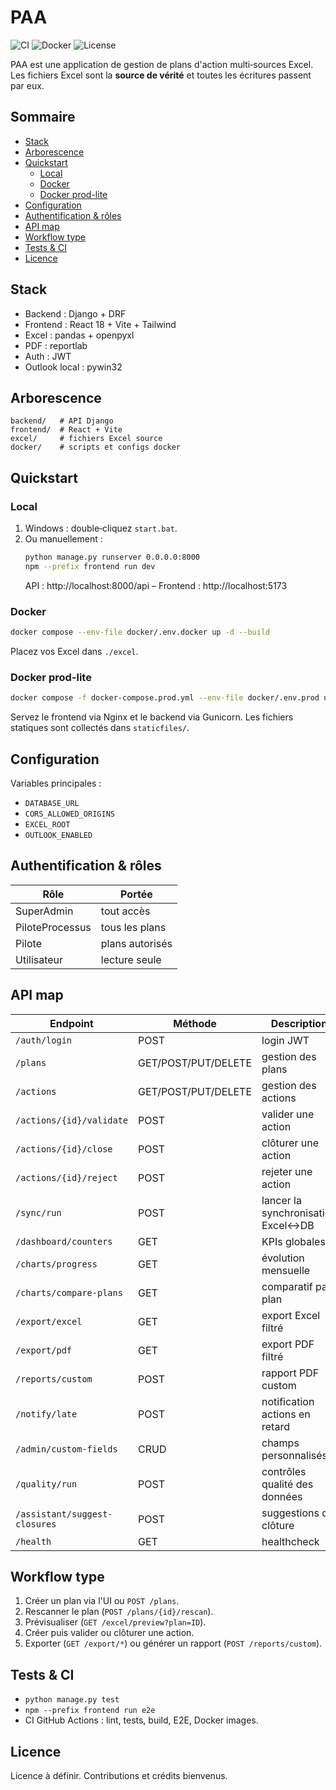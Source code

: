 # PAA

![CI](https://github.com/${REPO_OWNER}/${REPO_NAME}/actions/workflows/ci.yml/badge.svg)
![Docker](https://img.shields.io/badge/docker-ghcr.io%2F${REPO_OWNER}%2F${REPO_NAME}-blue)
![License](https://img.shields.io/badge/license-TBD-lightgrey)

PAA est une application de gestion de plans d'action multi‑sources Excel. Les fichiers Excel sont la **source de vérité** et toutes les écritures passent par eux.

## Sommaire
- [Stack](#stack)
- [Arborescence](#arborescence)
- [Quickstart](#quickstart)
  - [Local](#local)
  - [Docker](#docker)
  - [Docker prod-lite](#docker-prod-lite)
- [Configuration](#configuration)
- [Authentification & rôles](#authentification--rôles)
- [API map](#api-map)
- [Workflow type](#workflow-type)
- [Tests & CI](#tests--ci)
- [Licence](#licence)

## Stack
- Backend : Django + DRF
- Frontend : React 18 + Vite + Tailwind
- Excel : pandas + openpyxl
- PDF : reportlab
- Auth : JWT
- Outlook local : pywin32

## Arborescence
```
backend/   # API Django
frontend/  # React + Vite
excel/     # fichiers Excel source
docker/    # scripts et configs docker
```

## Quickstart

### Local
1. Windows : double‑cliquez `start.bat`.
2. Ou manuellement :
   ```bash
   python manage.py runserver 0.0.0.0:8000
   npm --prefix frontend run dev
   ```
   API : http://localhost:8000/api – Frontend : http://localhost:5173

### Docker
```bash
docker compose --env-file docker/.env.docker up -d --build
```
Placez vos Excel dans `./excel`.

### Docker prod-lite
```bash
docker compose -f docker-compose.prod.yml --env-file docker/.env.prod up -d --build
```
Servez le frontend via Nginx et le backend via Gunicorn. Les fichiers statiques sont collectés dans `staticfiles/`.

## Configuration
Variables principales :
- `DATABASE_URL`
- `CORS_ALLOWED_ORIGINS`
- `EXCEL_ROOT`
- `OUTLOOK_ENABLED`

## Authentification & rôles
| Rôle | Portée |
| --- | --- |
| SuperAdmin | tout accès |
| PiloteProcessus | tous les plans |
| Pilote | plans autorisés |
| Utilisateur | lecture seule |

## API map
| Endpoint | Méthode | Description |
| --- | --- | --- |
| `/auth/login` | POST | login JWT |
| `/plans` | GET/POST/PUT/DELETE | gestion des plans |
| `/actions` | GET/POST/PUT/DELETE | gestion des actions |
| `/actions/{id}/validate` | POST | valider une action |
| `/actions/{id}/close` | POST | clôturer une action |
| `/actions/{id}/reject` | POST | rejeter une action |
| `/sync/run` | POST | lancer la synchronisation Excel↔DB |
| `/dashboard/counters` | GET | KPIs globales |
| `/charts/progress` | GET | évolution mensuelle |
| `/charts/compare-plans` | GET | comparatif par plan |
| `/export/excel` | GET | export Excel filtré |
| `/export/pdf` | GET | export PDF filtré |
| `/reports/custom` | POST | rapport PDF custom |
| `/notify/late` | POST | notification actions en retard |
| `/admin/custom-fields` | CRUD | champs personnalisés |
| `/quality/run` | POST | contrôles qualité des données |
| `/assistant/suggest-closures` | POST | suggestions de clôture |
| `/health` | GET | healthcheck |

## Workflow type
1. Créer un plan via l'UI ou `POST /plans`.
2. Rescanner le plan (`POST /plans/{id}/rescan`).
3. Prévisualiser (`GET /excel/preview?plan=ID`).
4. Créer puis valider ou clôturer une action.
5. Exporter (`GET /export/*`) ou générer un rapport (`POST /reports/custom`).

## Tests & CI
- `python manage.py test`
- `npm --prefix frontend run e2e`
- CI GitHub Actions : lint, tests, build, E2E, Docker images.

## Licence
Licence à définir. Contributions et crédits bienvenus.
